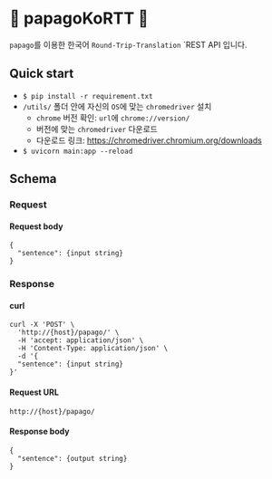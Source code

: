 # 🦆 papagoKoRTT 🦆
`papago`를 이용한 한국어 `Round-Trip-Translation` `REST API 입니다.
## Quick start
- `$ pip install -r requirement.txt`
- `/utils/` 폴더 안에 자신의 `OS`에 맞는 `chromedriver` 설치
   - `chrome` 버전 확인: `url`에 `chrome://version/`
   - 버전에 맞는 `chromedriver` 다운로드
   - 다운로드 링크: https://chromedriver.chromium.org/downloads
- `$ uvicorn main:app --reload`
## Schema
### Request
#### Request body
```
{
  "sentence": {input string}
}
```
### Response
#### curl
```
curl -X 'POST' \
  'http://{host}/papago/' \
  -H 'accept: application/json' \
  -H 'Content-Type: application/json' \
  -d '{
  "sentence": {input string}
}'
```
#### Request URL
`http://{host}/papago/`

#### Response body
```
{
  "sentence": {output string}
}
